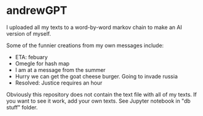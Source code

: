 # andrewGPT
I uploaded all my texts to a word-by-word markov chain to make an AI version of myself. 

Some of the funnier creations from my own messages include:
- ETA: febuary 
- Omegle for hash map
- I am at a message from the summer 
- Hurry we can get the goat cheese burger. Going to invade russia
- Resolved: Justice requires an hour

Obviously this repository does not contain the text file with all of my texts. If you want to see it work, add your own texts. See Jupyter notebook in "db stuff" folder.

